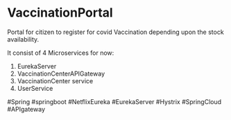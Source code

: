 # VaccinationPortal

Portal for citizen to register for covid Vaccination depending upon the stock availability.

It consist of 4 Microservices for now:

1. EurekaServer
2. VaccinationCenterAPIGateway
3. VaccinationCenter service
4. UserService

#Spring #springboot #NetflixEureka #EurekaServer #Hystrix #SpringCloud #APIgateway

